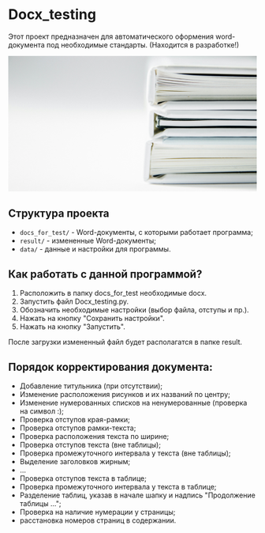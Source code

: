 # Docx_testing

Этот проект предназначен для автоматического оформения word-документа под необходимые стандарты. (Находится в разработке!)

![alt text](img/document.png)

## Структура проекта

- `docs_for_test/` - Word-документы, с которыми работает программа;
- `result/` - измененные Word-документы;
- `data/` - данные и настройки для программы.

## Как работать с данной программой?

1) Расположить в папку docs_for_test необходимые docx.
2) Запустить файл Docx_testing.py.
3) Обозначить необходимые настройки (выбор файла, отступы и пр.).
4) Нажать на кнопку "Сохранить настройки".
5) Нажать на кнопку "Запустить".

После загрузки измененный файл будет располагатся в папке result.

## Порядок корректирования документа:
- Добавление титульника (при отсутствии);
- Изменение расположения рисунков и их названий по центру;
- Изменение нумерованных списков на ненумерованные (проверка на символ :);
- Проверка отступов края-рамки;
- Проверка отступов рамки-текста;
- Проверка расположения текста по ширине;
- Проверка отступов текста (вне таблицы);
- Проверка промежуточного интервала у текста (вне таблицы);
- Выделение заголовков жирным;
- ...
- Проверка отступов текста в таблице;
- Проверка промежуточного интервала у текста в таблице;
- Разделение таблиц, указав в начале шапку и надпись "Продолжение таблицы ...";
- Проверка на наличие нумерации у страницы;
- расстановка номеров страниц в содержании.